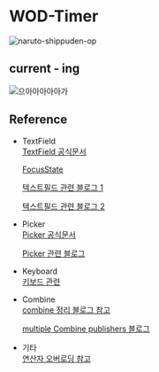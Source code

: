 # WOD-Timer

![naruto-shippuden-op](https://github.com/BOLTB0X/WOD-Timer-app/assets/83914919/46390356-0983-4b42-917b-5a44cbbffbd4)

## current - ing
![으아아아아아가](https://github.com/BOLTB0X/WOD-Timer-app/blob/main/history/%EB%B2%84%EA%B7%B81.gif?raw=true)
<br/>

## Reference

- TextField
    <br/>
    [TextField 공식문서](https://engineering.linecorp.com/ko/blog/line-pay-swiftui-textfield)
    <br/>

    [FocusState](https://developer.apple.com/documentation/swiftui/focusstate)
    <br/>

    [텍스트필드 관련 블로그 1](https://velog.io/@tmdckd232/SwiftUI-TextField-Dismissing-keyboard)
    <br/>

    [텍스트필드 관련 블로그 2](https://engineering.linecorp.com/ko/blog/line-pay-swiftui-textfield)
    <br/>

- Picker
    <br/>
    [Picker 공식문서](https://developer.apple.com/documentation/swiftui/picker)
    <br/>

    [Picker 관련 블로그 ](https://seons-dev.tistory.com/entry/Picker-%EC%99%80-DatePicker)
    <br/>

- Keyboard
    <br/>
    [키보드 관련](https://ios-development.tistory.com/1068)
    <br/>

- Combine
    <br/>
    [combine 정리 블로그 참고](https://icksw.tistory.com/category/iOS/Combine?page=3)
    <br/>

    [multiple Combine publishers 블로그](https://swiftwithmajid.com/2021/05/12/combining-multiple-combine-publishers-in-swift/)
    <br/>

- 기타
    <br/>
    [연산자 오버로딩 참고](https://kka7.tistory.com/73)